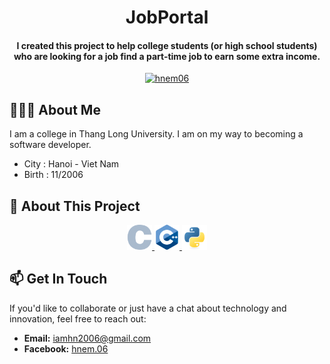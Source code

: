 <h1 align="center">JobPortal</h1>

<h4 align="center"> I created this project to help college students (or high school students) who are looking for a job find a part-time job to earn some extra income.</h4>

<p align="center">
  <a href="https://github.com/hnem06">
    <img src="https://komarev.com/ghpvc/?username=hnem06&label=Profile%20views&color=0e75b6&style=flat" alt="hnem06" />
  </a>
</p>

## 🙋🏻‍♂️ About Me
I am a college in Thang Long University. I am on my way to becoming a software developer. 
 - City : Hanoi - Viet Nam
 - Birth : 11/2006

## 📂 About This Project
<p align="center">
  <!-- Programming Languages -->
  <a href="https://www.cprogramming.com/" target="_blank" rel="noreferrer">
    <img src="https://raw.githubusercontent.com/devicons/devicon/master/icons/c/c-original.svg" alt="C" width="40" height="40"/>
  </a>
  <a href="https://www.w3schools.com/cpp/" target="_blank" rel="noreferrer">
    <img src="https://raw.githubusercontent.com/devicons/devicon/master/icons/cplusplus/cplusplus-original.svg" alt="C++" width="40" height="40"/>
  </a>
  <a href="https://www.python.org" target="_blank" rel="noreferrer">
    <img src="https://raw.githubusercontent.com/devicons/devicon/master/icons/python/python-original.svg" alt="Python" width="40" height="40"/>
  </a>
</p>

## 📫 Get In Touch

If you'd like to collaborate or just have a chat about technology and innovation, feel free to reach out:

- **Email:** [iamhn2006@gmail.com](mailto:iamhn2006@gmail.com)
- **Facebook:** [hnem.06](https://facebook.com/hnem.06)

